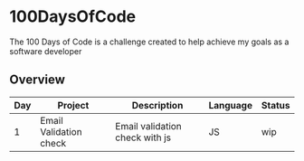 # 100DaysOfCode

The 100 Days of Code is a challenge created to help achieve my goals as a software developer

## Overview

| Day | Project | Description | Language | Status |
| --- | --- | --- | --- | --- |
| 1 | Email Validation check | Email validation check with js | JS | wip |